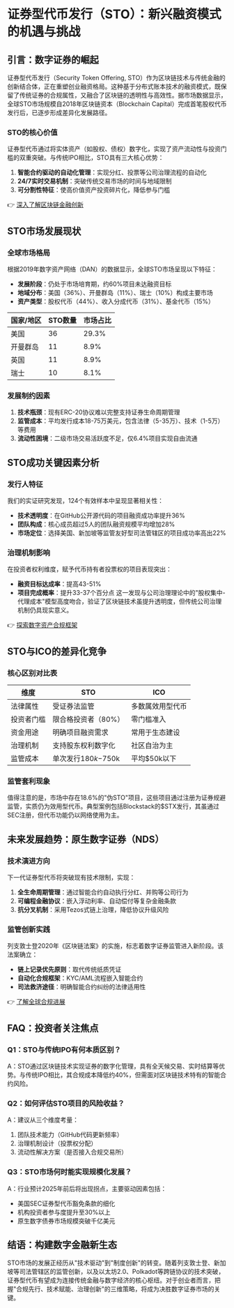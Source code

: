 # 证券型代币发行（STO）：新兴融资模式的机遇与挑战

## 引言：数字证券的崛起

证券型代币发行（Security Token Offering, STO）作为区块链技术与传统金融的创新结合体，正在重塑创业融资格局。这种基于分布式账本技术的融资模式，既保留了传统证券的合规属性，又融合了区块链的透明性与高效性。据市场数据显示，全球STO市场规模自2018年区块链资本（Blockchain Capital）完成首笔股权代币发行后，已逐步形成差异化发展路径。

### STO的核心价值
证券型代币通过将实体资产（如股权、债权）数字化，实现了资产流动性与投资门槛的双重突破。与传统IPO相比，STO具有三大核心优势：
1. **智能合约驱动的自动化管理**：实现分红、投票等公司治理流程的自动化
2. **24/7实时交易机制**：突破传统交易市场的时间与地域限制
3. **可分割性特征**：使高价值资产投资碎片化，降低参与门槛

👉 [深入了解区块链金融创新](https://bit.ly/okx_welcome)

## STO市场发展现状

### 全球市场格局
根据2019年数字资产网络（DAN）的数据显示，全球STO市场呈现以下特征：
- **发展阶段**：仍处于市场培育期，约60%项目未达融资目标
- **地域分布**：美国（36%）、开曼群岛（11%）、瑞士（10%）构成主要市场
- **资产类型**：股权代币（44%）、收入分成代币（31%）、基金代币（15%）

| 国家/地区 | STO数量 | 市场占比 |
|----------|--------|---------|
| 美国      | 36     | 29.3%   |
| 开曼群岛  | 11     | 8.9%    |
| 英国      | 11     | 8.9%    |
| 瑞士      | 10     | 8.1%    |

### 发展制约因素
1. **技术瓶颈**：现有ERC-20协议难以完整支持证券生命周期管理
2. **监管成本**：平均发行成本18-75万美元，包含法律（5-35万）、技术（1-5万）等费用
3. **流动性困境**：二级市场交易活跃度不足，仅6.4%项目实现自由流通

## STO成功关键因素分析

### 发行人特征
我们的实证研究发现，124个有效样本中呈现显著相关性：
- **技术透明度**：在GitHub公开源代码的项目融资成功率提升36%
- **团队构成**：核心成员超过5人的团队融资规模平均增加28%
- **市场定位**：选择美国、新加坡等监管友好型司法管辖区的项目成功率高出22%

### 治理机制影响
在投资者权利维度，赋予代币持有者投票权的项目表现突出：
- **融资目标达成率**：提高43-51%
- **项目完成概率**：提升33-37个百分点
这一发现与公司治理理论中的"股权集中-代理成本"模型高度吻合，验证了区块链技术虽提升透明度，但传统公司治理机制仍具现实意义。

👉 [探索数字资产合规框架](https://bit.ly/okx_welcome)

## STO与ICO的差异化竞争

### 核心区别对比表

| 维度        | STO                          | ICO                          |
|------------|------------------------------|------------------------------|
| 法律属性    | 受证券法监管                  | 多数属效用型代币              |
| 投资者门槛  | 限合格投资者（80%）           | 零门槛准入                    |
| 资金用途    | 明确项目融资需求              | 常用于生态建设                |
| 治理机制    | 支持股东权利数字化            | 社区自治为主                  |
| 监管成本    | 单次发行$180k-$750k          | 平均$50k以下                  |

### 监管套利现象
值得注意的是，市场中存在18.6%的"伪STO"项目，这些项目通过注册为证券规避监管，实质仍为效用型代币。典型案例包括Blockstack的$STX发行，其虽通过SEC注册，但代币功能仍以网络使用为主。

## 未来发展趋势：原生数字证券（NDS）

### 技术演进方向
下一代证券型代币将突破现有技术限制，实现：
1. **全生命周期管理**：通过智能合约自动执行分红、并购等公司行为
2. **可编程金融协议**：嵌入浮动利率、自动偿付等复杂金融条款
3. **抗分叉机制**：采用Tezos式链上治理，降低协议升级风险

### 监管创新实践
列支敦士登2020年《区块链法案》的实施，标志着数字证券监管进入新阶段。该法案确立：
- **链上记录优先原则**：取代传统纸质凭证
- **自动化合规框架**：KYC/AML流程嵌入智能合约
- **司法救济途径**：明确智能合约纠纷的法律适用性

👉 [了解全球合规进展](https://bit.ly/okx_welcome)

## FAQ：投资者关注焦点

### Q1：STO与传统IPO有何本质区别？
A：STO通过区块链技术实现证券的数字化管理，具有全天候交易、实时结算等优势。与传统IPO相比，其合规成本降低约40%，但需面对区块链技术特有的智能合约风险。

### Q2：如何评估STO项目的风险收益？
A：建议从三个维度考量：
1. 团队技术能力（GitHub代码更新频率）
2. 治理机制设计（投票权分配）
3. 流动性解决方案（是否接入合规交易所）

### Q3：STO市场何时能实现规模化发展？
A：行业预计2025年前后将出现拐点，主要驱动因素包括：
- 美国SEC证券型代币豁免条款的细化
- 机构投资者参与度提升至30%以上
- 原生数字债券市场规模突破千亿美元

## 结语：构建数字金融新生态

STO市场的发展正经历从"技术驱动"到"制度创新"的转变。随着列支敦士登、新加坡等司法管辖区的监管创新，以及以太坊2.0、Polkadot等跨链协议的技术突破，证券型代币有望成为连接传统金融与数字经济的核心枢纽。对于创业者而言，把握"合规先行、技术赋能、治理创新"的三维策略，将成为决胜数字证券市场的关键。
